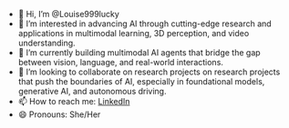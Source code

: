 - 👋 Hi, I’m @Louise999lucky
- 👀 I’m interested in advancing AI through cutting-edge research and applications in multimodal learning, 3D perception, and video understanding.
- 🌱 I’m currently building multimodal AI agents that bridge the gap between vision, language, and real-world interactions.
- 💞️ I’m looking to collaborate on research projects on research projects that push the boundaries of AI, especially in foundational models, generative AI, and autonomous driving.
- 📫 How to reach me: [LinkedIn](https://www.linkedin.com/in/chenbin-pan-657040185/)
- 😄 Pronouns: She/Her

<!---
Louise999lucky/Louise999lucky is a ✨ special ✨ repository because its `README.md` (this file) appears on your GitHub profile.
You can click the Preview link to take a look at your changes.
--->
